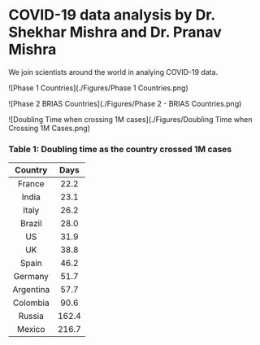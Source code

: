 # COVID-19 data analysis by Dr. Shekhar Mishra and Dr. Pranav Mishra

We join scientists around the world in analying COVID-19 data. 

![Phase 1 Countries](./Figures/Phase 1 Countries.png)

![Phase 2 BRIAS Countries](./Figures/Phase 2 - BRIAS Countries.png)

![Doubling Time when crossing 1M cases](./Figures/Doubling Time when Crossing 1M Cases.png)

### Table 1: Doubling time as the country crossed 1M cases
|Country|Days|
| :----------:  | :----------:  |
France| 22.2|
India|	23.1
Italy|	26.2
Brazil|	28.0
US|	31.9
UK|	38.8
Spain|	46.2
Germany|	51.7
Argentina|	57.7
Colombia|	90.6
Russia|	162.4
Mexico|	216.7